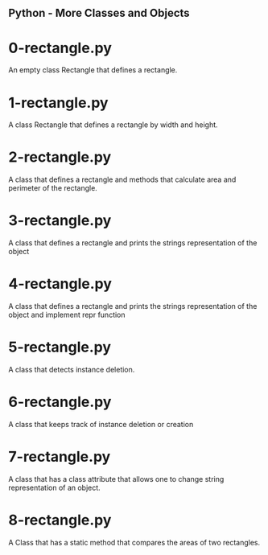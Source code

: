 ## Python - More Classes and Objects
# 0-rectangle.py
An empty class Rectangle that defines a rectangle.
# 1-rectangle.py
A class Rectangle that defines a rectangle by width and height.
# 2-rectangle.py
A class that defines a rectangle and methods that calculate area and perimeter of the rectangle.
# 3-rectangle.py
A class that defines a rectangle and prints the strings representation of the object
# 4-rectangle.py
A class that defines a rectangle and prints the strings representation of the object and implement repr function
# 5-rectangle.py
A class that detects instance deletion.
# 6-rectangle.py
A class that keeps track of instance deletion or creation
# 7-rectangle.py
A class that has a class attribute that allows one to change string representation of an object.
# 8-rectangle.py
A Class that has a static method that compares the areas of two rectangles.

